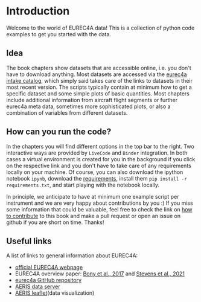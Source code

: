 # Introduction

Welcome to the world of EUREC4A data!
This is a collection of python code examples to get you started with the data.

## Idea
The book chapters show datasets that are accessible online, i.e. you don't have to download anything. Most datasets are accessed via the [eurec4a intake catalog](https://github.com/eurec4a/eurec4a-intake), which simply said takes care of the links to datasets in their most recent version.
The scripts typically contain at minimum how to get a specific dataset and some simple plots of basic quantities. Most chapters include additional information from aircraft flight segments or further eurec4a meta data, sometimes more sophisticated plots, or also a combination of variables from different datasets.

## How can you run the code?
In the chapters you will find different options in the top bar to the right. Two interactive ways are provided by `LiveCode` and `Binder` integration. In both cases a virtual environment is created for you in the background if you click on the respective link and you don't have to take care of any requirements locally on your machine. Of course, you can also download the ipython notebook `ipynb`, download the [requirements](https://github.com/tmieslinger/how_to_eurec4a/blob/master/requirements.txt), install them `pip install -r requirements.txt`, and start playing with the notebook locally.

In principle, we anticipate to have at minimum one example script per instrument and we are very happy about contributions by you :)
If you miss some information that could be valuable, feel free to check the link on [how to contribute](https://github.com/tmieslinger/how_to_eurec4a/blob/master/CONTRIBUTING.md) to this book and make a pull request or open an issue on github if you are short on time. Thanks!

## Useful links
A list of links to general information about EUREC4A:
* [official EUREC4A webpage](http://eurec4a.eu/)
* EUREC4A overview paper: [Bony et al., 2017](https://doi.org/10.1007/s10712-017-9428-0) and [Stevens et al., 2021](https://doi.org/10.5194/essd-2021-18)
* [eurec4a GitHub repository](https://github.com/eurec4a)
* [AERIS data server](https://observations.ipsl.fr/aeris/eurec4a-data/)
* [AERIS leaflet](https://observations.ipsl.fr/aeris/eurec4a/Leaflet/index.html)(data visualization)
